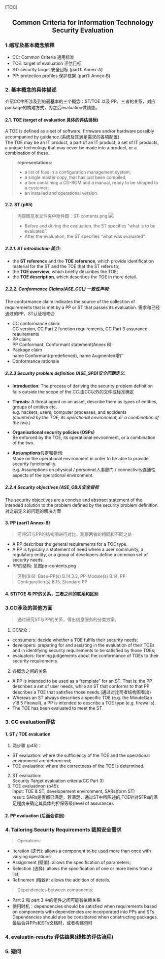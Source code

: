 
[TOC] 

## <center>Common Criteria for Information Technology Security Evaluation
### 1.缩写及基本概念解释
- CC: Common Criteria 通用标准
- TOE: target of evaluation 评估目标
- ST: security target 安全目标 (part1: Annex-A)
- PP: protection profiles 保护框架 (part1: Annex-B)

### 2. 基本概念的具体描述  
介绍CC中所涉及到的最基本的三个概念：ST/TOE 以及 PP，三者的关系，对应package的构建方式，为之后evaluation做铺垫。
#### 2.1. TOE (target of evaluation 具体的评估目标)
A TOE is defined as a set of software, firmware and/or hardware possibly
accompanied by guidance.(系统及其满足需求的各项配置)  
The TOE may be an IT product, a part of an IT product, a set of IT products, a unique technology that may never be made into a product, or a combination of these.    
> **representations:**  
> - a list of files in a configuration management system;
> - a single master copy, that has just been compiled;
> - a box containing a CD-ROM and a manual, ready to be shipped to a
customer;
> - an installed and operational version.
#### 2.2. ST (p65)
> 内容图见本文件夹中附件图：ST-contents.png
![](https://i.imgur.com/dihAXNU.png)
> - Before and during the evaluation, the ST specifies “what is to be evaluated”.  
> - After the evaluation, the ST specifies “what was evaluated”.   

##### 2.2.1. ST introduction 简介:
- the **ST referenc**e and the **TOE reference**, which provide identification
material for the ST and the TOE that the ST refers to;
- the **TOE overview**, which briefly describes the TOE;
- the **TOE description**, which describes the TOE in more detail.
##### 2.2.2. Conformance Claims(ASE_CCL)  一致性声明:   
The conformance claim indicates the source of the collection of requirements that is met by a PP or ST that passes its evaluation. 需求和已经通过的PP、ST认证相吻合  

- CC conformance claim:  
CC version, CC Part 2 function requirements, CC Part 3 assurance reauirements  
- PP claim:  
PP Conformant,  Conformant statement(Annex B) 
- Package claim  
name Conformant(predefiened), name Augmented增广
- Conformance rationale
##### 2.2.3 Security problem definition (ASE_SPD)安全问题定义:
- **Introduction**: The process of deriving the security problem definition
falls outside the scope of the CC.由CC以外的文件或标准确定
-  **Threats**:  A threat agent on an asset, describe them as types of entities, groups of entities etc.   
e.g. hackers, users, computer processes, and
accidents  
*(countered by the TOE, its operational environment, or a combination of the two.)*
- **Organisational security policies (OSPs)**  
Be enforced by the TOE, its operational environment, or a combination of the two.  

- **Assumptions**假定和猜想:  
Made on the operational environment in order to be able to provide
security functionality.  
e.g. Assumptions on physical / personnel人事部门 / connectivity连通性 aspects of the operational environment.

##### 2.2.4 Security objectives (ASE_OBJ)安全目标  
The security objectives are a concise and abstract statement of the intended
solution to the problem defined by the security problem definition.对之前定义的问题的解决方案

#### 3. PP (part1 Annex-B)
> 可将ST与PP的结构图进行对比，观察两者的相同和不同之处
- A PP describes the general requirements for a TOE type.  
- A PP is typically a statement of need where a user community, a regulatory entity, or a group of developers define a common set of security needs.
- PP的结构: 见图pp-contents.png
> 区别(9.6): Base-PP(s) B.14.3.2, PP-Module(s) B.14, PP-Configuration(s) B.15, Standard PP
#### 4. ST/TOE 与 PP的关系，三者之间的联系和区别

### 3.CC涉及的其他方面
> 通过研究ST与PP的关系，得出信息服务的分类方案。
1. CC受众：
- consumers: decide whether a TOE fulfils their security needs;
- developers: preparing for and assisting in the evaluation of their TOEs and in identifying security requirements to be
satisfied by those TOEs; 
- evaluators: forming judgements about the conformance of TOEs to their security requirements. 
2. 各概念之间的关系
- A PP is intended to be used as a “template” for an ST. That is: the PP describes a set of user needs, while an ST that conforms to that PP describes a TOE that satisfies those needs.(通过对比两者结构图看出)
- Whereas an ST always describes a specific TOE (e.g. the MinuteGap v18.5 Firewall), a PP is intended to describe a TOE type (e.g. firewalls). 
- The TOE has been evaluated to meet the ST.

### 3. CC evaluation评估
#### 1. ST / TOE evaluation
1. 两步骤 (p45)：
- ST evaluation: where the sufficiency of the TOE and the operational environment are determined;
- TOE evaluatino: where the correctness of the TOE is determined.
2. ST evaluation:  
Security Target evaluation criteria(CC Part 3)
3. TOE evaluatinon (p45):  
input: TOE & ST, developement environment, SARs(form ST)  
result: SARs是否都已满足，若满足，通过ST中所陈述的,TOE针对SFRs的满足程度来确定其具体的担保等级(level of assurance).
#### 2. PP evaluation (后面会讲到)
### 4. Tailoring Security Requirements 裁剪安全需求  
> Operations:
- Iteration (迭代): allows a component to be used more than once with varying operations;
- Assignment (赋值): allows the specification of parameters;
- Selection (选择): allows the specification of one or more items from a list; 
- Refinemen (精致)t: allows the addition of details.
> Dependencies between components:
- Part 2 和 part 3 中的组件之间可能有依赖关系
- 使用时机：dependencies should be satisfied when requirements based on components with dependencies are incorporated into PPs and STs. Dependencies should also be considered when constructing packages.  
最后合并PPs和STs文档时，或者构建包时

### 4. evaluatin-results 评估结果(线性的评估流程)
### 5. 疑问
























